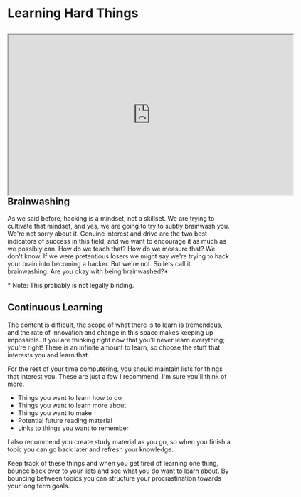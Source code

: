 # Learning Hard Things

## <iframe allowfullscreen height="360" src="https://www.youtube.com/embed/wh5HcwPHPLI?wmode=opaque" width="640"></iframe>Brainwashing

As we said before, hacking is a mindset, not a skillset. We are trying
to cultivate that mindset, and yes, we are going to try to subtly
brainwash you. We're not sorry about it. Genuine interest and drive are
the two best indicators of success in this field, and we want to
encourage it as much as we possibly can. How do we teach that? How do we
measure that? We don't know. If we were pretentious losers we might say
we're trying to hack your brain into becoming a hacker. But we're not.
So lets call it brainwashing. Are you okay with being brainwashed?\*

\* Note: This probably is not legally binding.

## Continuous Learning

The content is difficult, the scope of what there is to learn is
tremendous, and the rate of innovation and change in this space makes
keeping up impossible. If you are thinking right now that you'll never
learn everything; you're right! There is an infinite amount to learn, so
choose the stuff that interests you and learn that.

For the rest of your time computering, you should maintain lists for
things that interest you. These are just a few I recommend, I'm sure
you'll think of more.

-   Things you want to learn how to do
-   Things you want to learn more about
-   Things you want to make
-   Potential future reading material
-   Links to things you want to remember

I also recommend you create study material as you go, so when you finish
a topic you can go back later and refresh your knowledge.

Keep track of these things and when you get tired of learning one thing,
bounce back over to your lists and see what you do want to learn about.
By bouncing between topics you can structure your procrastination
towards your long term goals.
